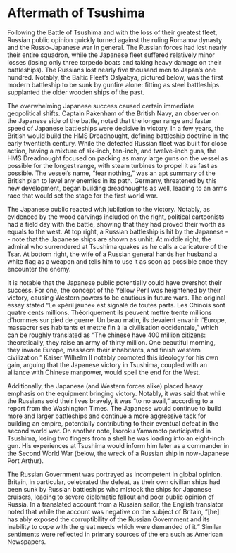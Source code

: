 # Aftermath of Tsushima

Following the Battle of Tsushima and with the loss of their greatest fleet, Russian public opinion quickly turned against the ruling Romanov dynasty and the Russo-Japanese war in general. The Russian forces had lost nearly their entire squadron, while the Japanese fleet suffered relatively minor losses (losing only three torpedo boats and taking heavy damage on their battleships). The Russians lost nearly five thousand men to Japan’s one hundred. Notably, the Baltic Fleet’s Oslyabya, pictured below, was the first modern battleship to be sunk by gunfire alone: fitting as steel battleships supplanted the older wooden ships of the past.

The overwhelming Japanese success caused certain immediate geopolitical shifts. Captain Pakenham of the British Navy, an observer on the Japanese side of the battle, noted that the longer range and faster speed of Japanese battleships were decisive in victory. In a few years, the British would build the HMS Dreadnought, defining battleship doctrine in the early twentieth century. While the defeated Russian fleet was built for close action, having a mixture of six-inch, ten-inch, and twelve-inch guns, the HMS Dreadnought focused on packing as many large guns on the vessel as possible for the longest range, with steam turbines to propel it as fast as possible. The vessel’s name, “fear nothing,” was an apt summary of the British plan to level any enemies in its path. Germany, threatened by this new development, began building dreadnoughts as well, leading to an arms race that would set the stage for the first world war.

The Japanese public reacted with jubilation to the victory. Notably, as evidenced by the wood carvings included on the right, political cartoonists had a field day with the battle, showing that they had proved their worth as equals to the west. At top right, a Russian battleship is hit by the Japanese -- note that the Japanese ships are shown as unhit. At middle right, the admiral who surrendered at Tsushima quakes as he calls a caricature of the Tsar. At bottom right, the wife of a Russian general hands her husband a white flag as a weapon and tells him to use it as soon as possible once they encounter the enemy.

It is notable that the Japanese public potentially could have overshot their success. For one, the concept of the Yellow Peril was heightened by their victory, causing Western powers to be cautious in future wars. The original essay stated “Le «péril jaune» est signalé de toutes parts. Les Chinois sont quatre cents millions. Théoriquement ils peuvent mettre trente millions d'hommes sur pied de guerre. Un beau matin, ils devaient envahir l'Europe, massacrer ses habitants et mettre fin à la civilisation occidentale,” which can be roughly translated as “The chinese have 400 million citizens: theoretically, they raise an army of thirty million. One beautiful morning, they invade Europe, massacre their inhabitants, and finish western civilization.” Kaiser Wilhelm II notably promoted this ideology for his own gain, arguing that the Japanese victory in Tsushima, coupled with an alliance with Chinese manpower, would spell the end for the West.

Additionally, the Japanese (and Western forces alike) placed heavy emphasis on the equipment bringing victory. Notably, it was said that while the Russians sold their lives bravely, it was “to no avail,” according to a report from the Washington Times. The Japanese would continue to build more and larger battleships and continue a more aggressive tack for building an empire, potentially contributing to their eventual defeat in the second world war. On another note, Isoroku Yamamoto participated in Tsushima, losing two fingers from a shell he was loading into an eight-inch gun. His experiences at Tsushima would inform him later as a commander in the Second World War (below, the wreck of a Russian ship in now-Japanese Port Arthur).

The Russian Government was portrayed as incompetent in global opinion. Britain, in particular, celebrated the defeat, as their own civilian ships had been sunk by Russian battleships who mistook the ships for Japanese cruisers, leading to severe diplomatic fallout and poor public opinion of Russia. In a translated account from a Russian sailor, the English translator noted that while the account was negative on the subject of Britain, “[he] has ably exposed the corruptibility of the Russian Government and its inability to cope with the great needs which were demanded of it.” Similar sentiments were reflected in primary sources of the era such as American Newspapers.
